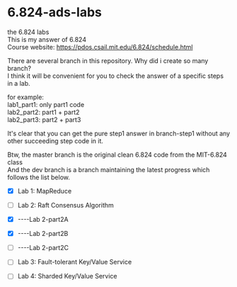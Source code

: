 # 6.824-ads-labs
the 6.824 labs  
This is my answer of 6.824  
Course website: https://pdos.csail.mit.edu/6.824/schedule.html  

There are several branch in this repository. Why did i create so many branch?   
I think it will be convenient for you to check the answer of a specific steps in a lab.  
  
for example:  
    lab1_part1: only part1 code  
    lab2_part2: part1 + part2  
    lab2_part3: part2 + part3  
      
It's clear that you can get the pure step1 answer in branch-step1 without any other succeeding step code in it.  

Btw, the master branch is the original clean 6.824 code from the MIT-6.824 class  
And the dev branch is a branch maintaining the latest progress which follows the list below.  

- [x] Lab 1: MapReduce

- [ ] Lab 2: Raft Consensus Algorithm
- [x] ----Lab 2-part2A
- [x] ----Lab 2-part2B
- [ ] ----Lab 2-part2C

- [ ] Lab 3: Fault-tolerant Key/Value Service

- [ ] Lab 4: Sharded Key/Value Service
